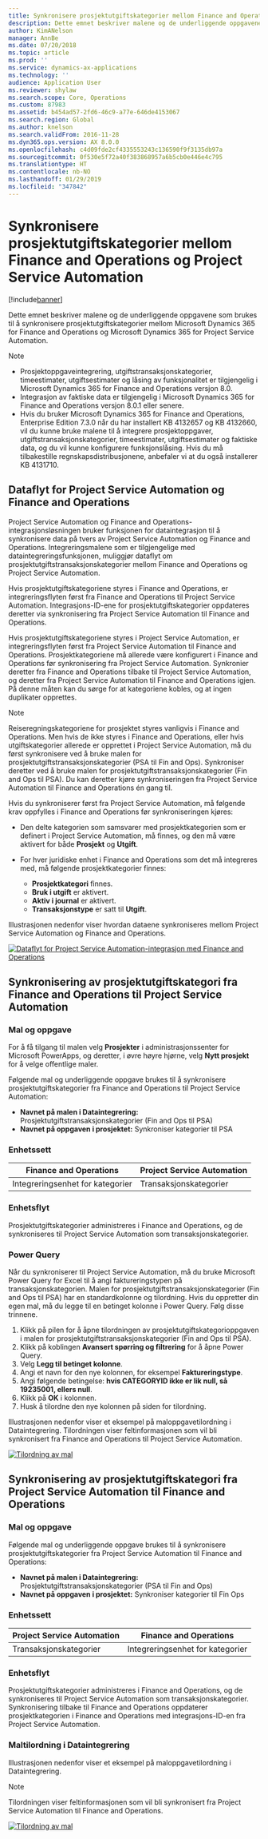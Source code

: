 ```yaml
---
title: Synkronisere prosjektutgiftskategorier mellom Finance and Operations og Project Service Automation
description: Dette emnet beskriver malene og de underliggende oppgavene som brukes til å synkronisere prosjektutgiftskategorier mellom Microsoft Dynamics 365 for Finance and Operations og Microsoft Dynamics 365 for Project Service Automation.
author: KimANelson
manager: AnnBe
ms.date: 07/20/2018
ms.topic: article
ms.prod: ''
ms.service: dynamics-ax-applications
ms.technology: ''
audience: Application User
ms.reviewer: shylaw
ms.search.scope: Core, Operations
ms.custom: 87983
ms.assetid: b454ad57-2fd6-46c9-a77e-646de4153067
ms.search.region: Global
ms.author: knelson
ms.search.validFrom: 2016-11-28
ms.dyn365.ops.version: AX 8.0.0
ms.openlocfilehash: c4d09fde2cf4335553243c136590f9f3135db97a
ms.sourcegitcommit: 0f530e5f72a40f383868957a6b5cb0e446e4c795
ms.translationtype: HT
ms.contentlocale: nb-NO
ms.lasthandoff: 01/29/2019
ms.locfileid: "347842"
---
```

# <a name="synchronize-project-expense-categories-between-finance-and-operations-and-project-service-automation"></a>Synkronisere prosjektutgiftskategorier mellom Finance and Operations og Project Service Automation

[!include[banner](../includes/banner.md)]

Dette emnet beskriver malene og de underliggende oppgavene som brukes til å synkronisere prosjektutgiftskategorier mellom Microsoft Dynamics 365 for Finance and Operations og Microsoft Dynamics 365 for Project Service Automation.

> [!NOTE]
> - Prosjektoppgaveintegrering, utgiftstransaksjonskategorier, timeestimater, utgiftsestimater og låsing av funksjonalitet er tilgjengelig i Microsoft Dynamics 365 for Finance and Operations versjon 8.0.
> - Integrasjon av faktiske data er tilgjengelig i Microsoft Dynamics 365 for Finance and Operations versjon 8.0.1 eller senere.
> - Hvis du bruker Microsoft Dynamics 365 for Finance and Operations, Enterprise Edition 7.3.0 når du har installert KB 4132657 og KB 4132660, vil du kunne bruke malene til å integrere prosjektoppgaver, utgiftstransaksjonskategorier, timeestimater, utgiftsestimater og faktiske data, og du vil kunne konfigurere funksjonslåsing. Hvis du må tilbakestille regnskapsdistribusjonene, anbefaler vi at du også installerer KB 4131710.

## <a name="data-flow-for-project-service-automation-and-finance-and-operations"></a>Dataflyt for Project Service Automation og Finance and Operations

Project Service Automation og Finance and Operations-integrasjonsløsningen bruker funksjonen for dataintegrasjon til å synkronisere data på tvers av Project Service Automation og Finance and Operations. Integreringsmalene som er tilgjengelige med dataintegreringsfunksjonen, muliggjør dataflyt om prosjektutgiftstransaksjonskategorier mellom Finance and Operations og Project Service Automation.

Hvis prosjektutgiftskategoriene styres i Finance and Operations, er integreringsflyten først fra Finance and Operations til Project Service Automation. Integrasjons-ID-ene for prosjektutgiftskategorier oppdateres deretter via synkronisering fra Project Service Automation til Finance and Operations.

Hvis prosjektutgiftskategoriene styres i Project Service Automation, er integreringsflyten først fra Project Service Automation til Finance and Operations. Prosjektkategoriene må allerede være konfigurert i Finance and Operations før synkronisering fra Project Service Automation. Synkronier deretter fra Finance and Operations tilbake til Project Service Automation, og deretter fra Project Service Automation til Finance and Operations igjen. På denne måten kan du sørge for at kategoriene kobles, og at ingen duplikater opprettes.

> [!NOTE]
> Reiseregningskategoriene for prosjektet styres vanligvis i Finance and Operations. Men hvis de ikke styres i Finance and Operations, eller hvis utgiftskategorier allerede er opprettet i Project Service Automation, må du først synkronisere ved å bruke malen for prosjektutgiftstransaksjonskategorier (PSA til Fin and Ops). Synkroniser deretter ved å bruke malen for prosjektutgiftstransaksjonskategorier (Fin and Ops til PSA). Du kan deretter kjøre synkroniseringen fra Project Service Automation til Finance and Operations én gang til.
>
> Hvis du synkroniserer først fra Project Service Automation, må følgende krav oppfylles i Finance and Operations før synkroniseringen kjøres:
>
> - Den delte kategorien som samsvarer med prosjektkategorien som er definert i Project Service Automation, må finnes, og den må være aktivert for både **Prosjekt** og **Utgift**.
> - For hver juridiske enhet i Finance and Operations som det må integreres med, må følgende prosjektkategorier finnes:
>
>     - **Prosjektkategori** finnes. 
>     - **Bruk i utgift** er aktivert.
>     - **Aktiv i journal** er aktivert.
>     - **Transaksjonstype** er satt til **Utgift**.

Illustrasjonen nedenfor viser hvordan dataene synkroniseres mellom Project Service Automation og Finance and Operations.

[![Dataflyt for Project Service Automation-integrasjon med Finance and Operations](./media/ProjectExpenseCategoriesFlow.png)](./media/ProjectExpenseCategoriesFlow.png)

## <a name="project-expense-category-synchronization-from-finance-and-operations-to-project-service-automation"></a>Synkronisering av prosjektutgiftskategori fra Finance and Operations til Project Service Automation

### <a name="template-and-task"></a>Mal og oppgave

For å få tilgang til malen velg **Prosjekter** i administrasjonssenter for Microsoft PowerApps, og deretter, i øvre høyre hjørne, velg **Nytt prosjekt** for å velge offentlige maler.

Følgende mal og underliggende oppgave brukes til å synkronisere prosjektutgiftskategorier fra Finance and Operations til Project Service Automation:

- **Navnet på malen i Dataintegrering:** Prosjektutgiftstransaksjonskategorier (Fin and Ops til PSA)
- **Navnet på oppgaven i prosjektet:** Synkroniser kategorier til PSA

### <a name="entity-set"></a>Enhetssett

| Finance and Operations            | Project Service Automation |
|-----------------------------------|----------------------------|
| Integreringsenhet for kategorier | Transaksjonskategorier     |

### <a name="entity-flow"></a>Enhetsflyt

Prosjektutgiftskategorier administreres i Finance and Operations, og de synkroniseres til Project Service Automation som transaksjonskategorier.

### <a name="power-query"></a>Power Query

Når du synkroniserer til Project Service Automation, må du bruke Microsoft Power Query for Excel til å angi faktureringstypen på transaksjonskategorien. Malen for prosjektutgiftstransaksjonskategorier (Fin and Ops til PSA) har en standardkolonne og tilordning. Hvis du oppretter din egen mal, må du legge til en betinget kolonne i Power Query. Følg disse trinnene.

1. Klikk på pilen for å åpne tilordningen av prosjektutgiftskategorioppgaven i malen for prosjektutgiftstransaksjonskategorier (Fin and Ops til PSA).
2. Klikk på koblingen **Avansert spørring og filtrering** for å åpne Power Query.
2. Velg **Legg til betinget kolonne**.
3. Angi et navn for den nye kolonnen, for eksempel **Faktureringstype**.
4. Angi følgende betingelse: **hvis CATEGORYID ikke er lik null, så 19235001, ellers null**.
5. Klikk på **OK** i kolonnen.
6. Husk å tilordne den nye kolonnen på siden for tilordning.

Illustrasjonen nedenfor viser et eksempel på maloppgavetilordning i Dataintegrering. Tilordningen viser feltinformasjonen som vil bli synkronisert fra Finance and Operations til Project Service Automation.

[![Tilordning av mal](./media/ProjectExpenseCategoriesToPSAMapping.jpg)](./media/ProjectExpenseCategoriesToPSAMapping.jpg)

## <a name="project-expense-category-synchronization-from-project-service-automation-to-finance-and-operations"></a>Synkronisering av prosjektutgiftskategori fra Project Service Automation til Finance and Operations

### <a name="template-and-task"></a>Mal og oppgave

Følgende mal og underliggende oppgave brukes til å synkronisere prosjektutgiftskategorier fra Project Service Automation til Finance and Operations:

- **Navnet på malen i Dataintegrering:** Prosjektutgiftstransaksjonskategorier (PSA til Fin and Ops)
- **Navnet på oppgaven i prosjektet:** Synkroniser kategorier til Fin Ops

### <a name="entity-set"></a>Enhetssett

| Project Service Automation | Finance and Operations            |
|----------------------------|-----------------------------------|
| Transaksjonskategorier     | Integreringsenhet for kategorier |

### <a name="entity-flow"></a>Enhetsflyt

Prosjektutgiftskategorier administreres i Finance and Operations, og de synkroniseres til Project Service Automation som transaksjonskategorier. Synkronisering tilbake til Finance and Operations oppdaterer prosjektkategorien i Finance and Operations med integrasjons-ID-en fra Project Service Automation.

### <a name="template-mapping-in-data-integration"></a>Maltilordning i Dataintegrering

Illustrasjonen nedenfor viser et eksempel på maloppgavetilordning i Dataintegrering.

> [!NOTE]
> Tilordningen viser feltinformasjonen som vil bli synkronisert fra Project Service Automation til Finance and Operations.

[![Tilordning av mal](./media/ProjectExpenseCategoriesToFinOpsMapping.jpg)](./media/ProjectExpenseCategoriesToFinOpsMapping.jpg)
